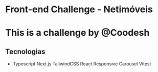 <h1><span>Front-end Challenge - Netimóveis</span><h1/>
This is a challenge by @Coodesh

<h2>Tecnologias</h2>
<ul>
  <li>
Typescript
Next.js
TailwindCSS
React Responsive Carousel 
Vitest
  </li>  
</ul>
